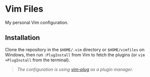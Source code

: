 # Vim Files
My personal Vim configuration.

## Installation
Clone the repository in the `$HOME/.vim` directory or `$HOME/vimfiles` on Windows, then
run `:PlugInstall` from Vim to fetch the plugins (or `vim +PlugInstall` from the terminal).
> _The configuration is using [vim-plug](https://github.com/junegunn/vim-plug) as a plugin manager._
